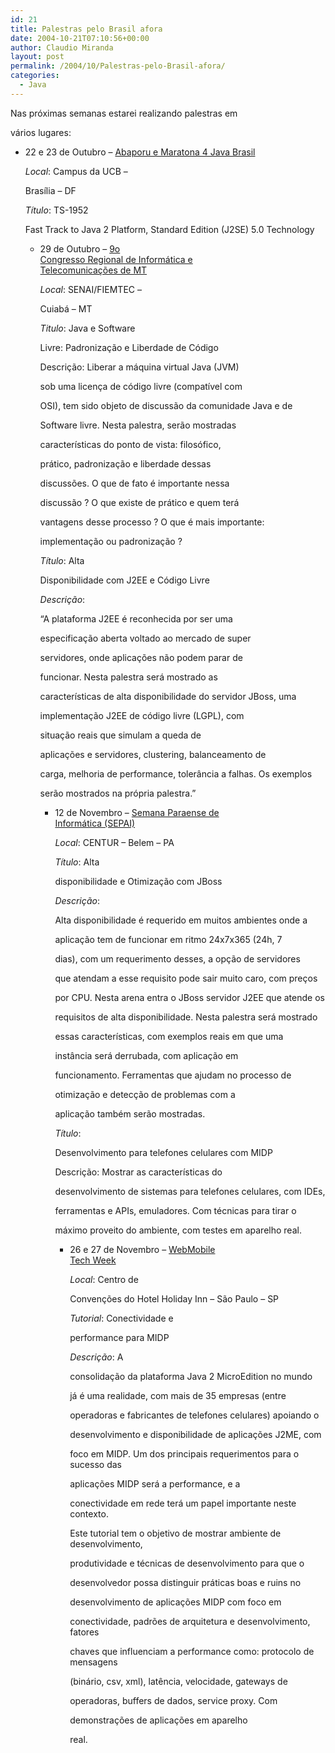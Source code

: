 ```yaml
---
id: 21
title: Palestras pelo Brasil afora
date: 2004-10-21T07:10:56+00:00
author: Claudio Miranda
layout: post
permalink: /2004/10/Palestras-pelo-Brasil-afora/
categories:
  - Java
---
```

Nas pr&oacute;ximas semanas estarei realizando palestras em
  
v&aacute;rios lugares:

  * 22 e 23 de Outubro &#8211; <a target="_blank"
href="http://www.m4j.com.br">Abaporu e Maratona 4 Java Brasil</a>
  
    <span style="font-style: italic;">Local</span>: Campus da UCB &#8211;
  
    Bras&iacute;lia &#8211; DF
  
    <span style="font-style: italic;">T&iacute;tulo</span>: TS-1952
  
    Fast Track to Java 2 Platform, Standard Edition (J2SE) 5.0 Technology</p> 
    </li> 
    
      * 29 de Outubro &#8211; <a target="_blank" href="http://sucesu.unic.br/">9o<br /> Congresso Regional de Inform&aacute;tica e<br /> Telecomunica&ccedil;&otilde;es de MT</a>
  
        <span style="font-style: italic;">Local</span>: SENAI/FIEMTEC &#8211;
  
        Cuiab&aacute; &#8211; MT
  
        <span style="font-style: italic;">Titulo</span>: Java e Software
  
        Livre: Padroniza&ccedil;&atilde;o e Liberdade de C&oacute;digo
  
        Descri&ccedil;&atilde;o: Liberar a m&aacute;quina virtual Java (JVM)
  
        sob uma licen&ccedil;a de c&oacute;digo livre (compat&iacute;vel com
  
        OSI), tem sido objeto de discuss&atilde;o da comunidade Java e de
  
        Software livre. Nesta palestra, ser&atilde;o mostradas
  
        caracter&iacute;sticas do ponto de vista: filos&oacute;fico,
  
        pr&aacute;tico, padroniza&ccedil;&atilde;o e liberdade dessas
  
        discuss&otilde;es. O que de fato &eacute; importante nessa
  
        discuss&atilde;o ? O que existe de pr&aacute;tico e quem ter&aacute;
  
        vantagens desse processo ? O que &eacute; mais importante:
  
        implementa&ccedil;&atilde;o ou padroniza&ccedil;&atilde;o ?</p> 
         <span style="font-style: italic;">T&iacute;tulo</span>: Alta
  
        Disponibilidade com J2EE e C&oacute;digo Livre
  
         <span style="font-style: italic;">Descri&ccedil;&atilde;o</span>:
  
        &#8220;A plataforma J2EE &eacute; reconhecida por ser uma
  
        especifica&ccedil;&atilde;o aberta voltado ao mercado de super
  
        servidores, onde aplica&ccedil;&otilde;es n&atilde;o podem parar de
  
        funcionar. Nesta palestra ser&aacute; mostrado as
  
        caracter&iacute;sticas de alta disponibilidade do servidor JBoss, uma
  
        implementa&ccedil;&atilde;o J2EE de c&oacute;digo livre (LGPL), com
  
        situa&ccedil;&atilde;o reais que simulam a queda de
  
        aplica&ccedil;&otilde;es e servidores, clustering, balanceamento de
  
        carga, melhoria de performance, toler&acirc;ncia a falhas. Os exemplos
  
        ser&atilde;o mostrados na pr&oacute;pria palestra.&#8221;
        
        </li> 
        
          * 12 de Novembro &#8211; <a target="_blank"
href="http://www.beljug.com.br/beljungle2004">Semana Paraense de<br /> Inform&aacute;tica (SEPAI)</a>
  
            <span style="font-style: italic;">Local</span>: CENTUR &#8211; Belem &#8211; PA
  
            <span style="font-style: italic;">T&iacute;tulo</span>: Alta
  
            disponibilidade e Otimiza&ccedil;&atilde;o com JBoss
  
            
  
            <span style="font-style: italic;">Descri&ccedil;&atilde;o</span>:
  
            Alta disponibilidade &eacute; requerido em muitos ambientes onde a
  
            aplica&ccedil;&atilde;o tem de funcionar em ritmo 24x7x365 (24h, 7
  
            dias), com um requerimento desses, a op&ccedil;&atilde;o de servidores
  
            que atendam a esse requisito pode sair muito caro, com pre&ccedil;os
  
            por CPU. Nesta arena entra o JBoss servidor J2EE que atende os
  
            requisitos de alta disponibilidade. Nesta palestra ser&aacute; mostrado
  
            essas caracter&iacute;sticas, com exemplos reais em que uma
  
            inst&acirc;ncia ser&aacute; derrubada, com aplica&ccedil;&atilde;o em
  
            funcionamento. Ferramentas que ajudam no processo de
  
            otimiza&ccedil;&atilde;o e detec&ccedil;&atilde;o de problemas com a
  
            aplica&ccedil;&atilde;o tamb&eacute;m ser&atilde;o mostradas.</p> 
            <span style="font-style: italic;">T&iacute;tulo</span>:
  
            Desenvolvimento para telefones celulares com MIDP
  
            
  
            Descri&ccedil;&atilde;o: Mostrar as caracter&iacute;sticas do
  
            desenvolvimento de sistemas para telefones celulares, com IDEs,
  
            ferramentas e APIs, emuladores. Com t&eacute;cnicas para tirar o
  
            m&aacute;ximo proveito do ambiente, com testes em aparelho real.
            
            </li> 
            
              * 26 e 27 de Novembro &#8211; <a target="_blank"
href="http://www.portalwebmobile.com.br/eventos/wmtw/info.htm">WebMobile<br /> Tech Week</a>
  
                <span style="font-style: italic;">Local</span>: Centro de
  
                Conven&ccedil;&otilde;es do Hotel Holiday Inn &#8211; S&atilde;o Paulo &#8211; SP
  
                <span style="font-style: italic;">Tutorial</span>: Conectividade e
  
                performance para MIDP
  
                <span style="font-style: italic;">Descri&ccedil;&atilde;o</span>: A
  
                consolida&ccedil;&atilde;o da plataforma Java 2 MicroEdition no mundo
  
                j&aacute; &eacute; uma realidade, com mais de 35 empresas (entre
  
                operadoras e fabricantes de telefones celulares) apoiando o
  
                desenvolvimento e disponibilidade de aplica&ccedil;&otilde;es J2ME, com
  
                foco em MIDP. Um dos principais requerimentos para o sucesso das
  
                aplica&ccedil;&otilde;es MIDP ser&aacute; a performance, e a
  
                conectividade em rede ter&aacute; um papel importante neste contexto.
  
                Este tutorial tem o objetivo de mostrar ambiente de desenvolvimento,
  
                produtividade e t&eacute;cnicas de desenvolvimento para que o
  
                desenvolvedor possa distinguir pr&aacute;ticas boas e ruins no
  
                desenvolvimento de aplica&ccedil;&otilde;es MIDP com foco em
  
                conectividade, padr&otilde;es de arquitetura e desenvolvimento, fatores
  
                chaves que influenciam a performance como: protocolo de mensagens
  
                (bin&aacute;rio, csv, xml), lat&ecirc;ncia, velocidade, gateways de
  
                operadoras, buffers de dados, service proxy. Com
  
                demonstra&ccedil;&otilde;es de aplica&ccedil;&otilde;es em aparelho
  
                real.</ul>
